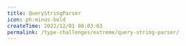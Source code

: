 ```yaml
---
title: QueryStringParser
icon: ph:minus-bold
createTime: 2022/12/01 08:03:03
permalink: /type-challenges/extreme/query-string-parser/
---
```

